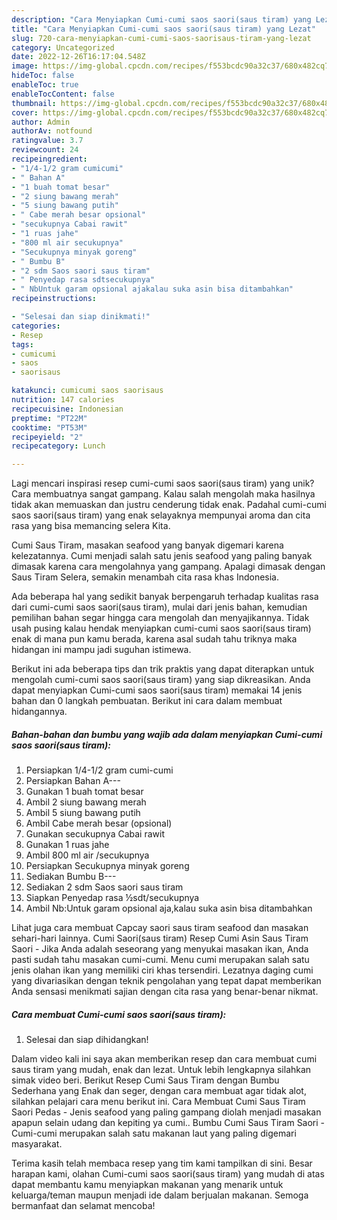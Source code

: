 ```yaml
---
description: "Cara Menyiapkan Cumi-cumi saos saori(saus tiram) yang Lezat"
title: "Cara Menyiapkan Cumi-cumi saos saori(saus tiram) yang Lezat"
slug: 720-cara-menyiapkan-cumi-cumi-saos-saorisaus-tiram-yang-lezat
category: Uncategorized
date: 2022-12-26T16:17:04.548Z
image: https://img-global.cpcdn.com/recipes/f553bcdc90a32c37/680x482cq70/cumi-cumi-saos-saorisaus-tiram-foto-resep-utama.jpg
hideToc: false
enableToc: true
enableTocContent: false
thumbnail: https://img-global.cpcdn.com/recipes/f553bcdc90a32c37/680x482cq70/cumi-cumi-saos-saorisaus-tiram-foto-resep-utama.jpg
cover: https://img-global.cpcdn.com/recipes/f553bcdc90a32c37/680x482cq70/cumi-cumi-saos-saorisaus-tiram-foto-resep-utama.jpg
author: Admin
authorAv: notfound
ratingvalue: 3.7
reviewcount: 24
recipeingredient:
- "1/4-1/2 gram cumicumi"
- " Bahan A"
- "1 buah tomat besar"
- "2 siung bawang merah"
- "5 siung bawang putih"
- " Cabe merah besar opsional"
- "secukupnya Cabai rawit"
- "1 ruas jahe"
- "800 ml air secukupnya"
- "Secukupnya minyak goreng"
- " Bumbu B"
- "2 sdm Saos saori saus tiram"
- " Penyedap rasa sdtsecukupnya"
- " NbUntuk garam opsional ajakalau suka asin bisa ditambahkan"
recipeinstructions:

- "Selesai dan siap dinikmati!"
categories:
- Resep
tags:
- cumicumi
- saos
- saorisaus

katakunci: cumicumi saos saorisaus 
nutrition: 147 calories
recipecuisine: Indonesian
preptime: "PT22M"
cooktime: "PT53M"
recipeyield: "2"
recipecategory: Lunch

---
```





Lagi mencari inspirasi resep cumi-cumi saos saori(saus tiram) yang unik? Cara membuatnya sangat gampang. Kalau salah mengolah maka hasilnya tidak akan memuaskan dan justru cenderung tidak enak. Padahal cumi-cumi saos saori(saus tiram) yang enak selayaknya mempunyai aroma dan cita rasa yang bisa memancing selera Kita.





Cumi Saus Tiram, masakan seafood yang banyak digemari karena kelezatannya. Cumi menjadi salah satu jenis seafood yang paling banyak dimasak karena cara mengolahnya yang gampang. Apalagi dimasak dengan Saus Tiram Selera, semakin menambah cita rasa khas Indonesia.

Ada beberapa hal yang sedikit banyak berpengaruh terhadap kualitas rasa dari cumi-cumi saos saori(saus tiram), mulai dari jenis bahan, kemudian pemilihan bahan segar hingga cara mengolah dan menyajikannya. Tidak usah pusing kalau hendak menyiapkan cumi-cumi saos saori(saus tiram) enak di mana pun kamu berada, karena asal sudah tahu triknya maka hidangan ini mampu jadi suguhan istimewa.






Berikut ini ada beberapa tips dan trik praktis yang dapat diterapkan untuk mengolah cumi-cumi saos saori(saus tiram) yang siap dikreasikan. Anda dapat menyiapkan Cumi-cumi saos saori(saus tiram) memakai 14 jenis bahan dan 0 langkah pembuatan. Berikut ini cara dalam membuat hidangannya.

<!--inarticleads1-->

##### Bahan-bahan dan bumbu yang wajib ada dalam menyiapkan Cumi-cumi saos saori(saus tiram):

1. Persiapkan 1/4-1/2 gram cumi-cumi
1. Persiapkan  Bahan A---
1. Gunakan 1 buah tomat besar
1. Ambil 2 siung bawang merah
1. Ambil 5 siung bawang putih
1. Ambil  Cabe merah besar (opsional)
1. Gunakan secukupnya Cabai rawit
1. Gunakan 1 ruas jahe
1. Ambil 800 ml air /secukupnya
1. Persiapkan Secukupnya minyak goreng
1. Sediakan  Bumbu B---
1. Sediakan 2 sdm Saos saori saus tiram
1. Siapkan  Penyedap rasa ½sdt/secukupnya
1. Ambil  Nb:Untuk garam opsional aja,kalau suka asin bisa ditambahkan


Lihat juga cara membuat Capcay saori saus tiram seafood dan masakan sehari-hari lainnya. Cumi Saori(saus tiram) Resep Cumi Asin Saus Tiram Saori - Jika Anda adalah seseorang yang menyukai masakan ikan, Anda pasti sudah tahu masakan cumi-cumi. Menu cumi merupakan salah satu jenis olahan ikan yang memiliki ciri khas tersendiri. Lezatnya daging cumi yang divariasikan dengan teknik pengolahan yang tepat dapat memberikan Anda sensasi menikmati sajian dengan cita rasa yang benar-benar nikmat. 

<!--inarticleads2-->

##### Cara membuat Cumi-cumi saos saori(saus tiram):


1. Selesai dan siap dihidangkan!

Dalam video kali ini saya akan memberikan resep dan cara membuat cumi saus tiram yang mudah, enak dan lezat. Untuk lebih lengkapnya silahkan simak video beri. Berikut Resep Cumi Saus Tiram dengan Bumbu Sederhana yang Enak dan seger, dengan cara membuat agar tidak alot, silahkan pelajari cara menu berikut ini. Cara Membuat Cumi Saus Tiram Saori Pedas - Jenis seafood yang paling gampang diolah menjadi masakan apapun selain udang dan kepiting ya cumi.. Bumbu Cumi Saus Tiram Saori - Cumi-cumi merupakan salah satu makanan laut yang paling digemari masyarakat. 

Terima kasih telah membaca resep yang tim kami tampilkan di sini. Besar harapan kami, olahan Cumi-cumi saos saori(saus tiram) yang mudah di atas dapat membantu kamu menyiapkan makanan yang menarik untuk keluarga/teman maupun menjadi ide dalam berjualan makanan. Semoga bermanfaat dan selamat mencoba!
